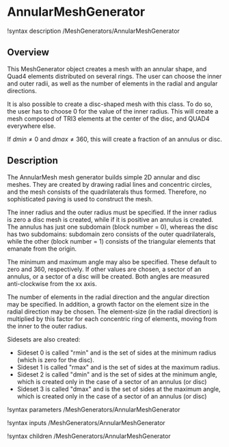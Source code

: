 # AnnularMeshGenerator

!syntax description /MeshGenerators/AnnularMeshGenerator

## Overview

This MeshGenerator object creates a mesh with an annular shape, and Quad4 elements distributed on several rings. The user can choose the inner and outer radii, as well as the number of elements in the radial and angular directions.

It is also possible to create a disc-shaped mesh with this class. To do so, the user has to choose 0 for the value of the inner radius. This will create a mesh composed of TRI3 elements at the center of the disc, and QUAD4 everywhere else.

If $dmin \neq 0$ and $dmax \neq 360$, this will create a fraction of an annulus or disc.

## Description

The AnnularMesh mesh generator builds simple 2D annular and disc meshes. They are created by drawing radial lines and concentric circles, and the mesh consists of the quadrilaterals thus formed. Therefore, no sophisticated paving is used to construct the mesh.

The inner radius and the outer radius must be specified. If the inner radius is zero a disc mesh is created, while if it is positive an annulus is created. The annulus has just one subdomain (block number = 0), whereas the disc has two subdomains: subdomain zero consists of the outer quadrilaterals, while the other (block number = 1) consists of the triangular elements that emanate from the origin.

The minimum and maximum angle may also be specified. These default to zero and 360, respectively. If other values are chosen, a sector of an annulus, or a sector of a disc will be created. Both angles are measured anti-clockwise from the xx axis.

The number of elements in the radial direction and the angular direction may be specified. In addition, a growth factor on the element size in the radial direction may be chosen. The element-size (in the radial direction) is multiplied by this factor for each concentric ring of elements, moving from the inner to the outer radius.

Sidesets are also created:

- Sideset 0 is called "rmin" and is the set of sides at the minimum radius (which is zero for the disc).
- Sideset 1 is called "rmax" and is the set of sides at the maximum radius.
- Sideset 2 is called "dmin" and is the set of sides at the minimum angle, which is created only in the case of a sector of an annulus (or disc)
- Sideset 3 is called "dmax" and is the set of sides at the maximum angle, which is created only in the case of a sector of an annulus (or disc)

!syntax parameters /MeshGenerators/AnnularMeshGenerator

!syntax inputs /MeshGenerators/AnnularMeshGenerator

!syntax children /MeshGenerators/AnnularMeshGenerator
